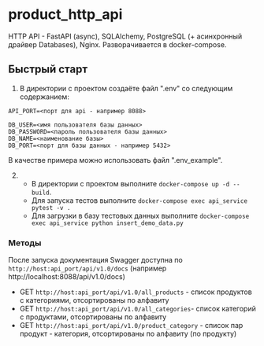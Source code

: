 # product_http_api
HTTP API - FastAPI (async),  SQLAlchemy, PostgreSQL (+ асинхронный драйвер Databases), Nginx.
Разворачивается в docker-compose.

## Быстрый старт

1. В директории с проектом создаёте файл ".env" со следующим содержанием:
```
API_PORT=<порт для api - например 8088>

DB_USER=<имя пользователя базы данных>
DB_PASSWORD=<пароль пользователя базы данных>
DB_NAME=<наименование базы>
DB_PORT=<порт для базы данных - например 5432>
````
В качестве примера можно использовать файл ".env_example".

2.
   * В директории с проектом выполните ```docker-compose up -d --build```.
   * Для запуска тестов выполните ```docker-compose exec api_service pytest -v .```
   * Для загрузки в базу тестовых данных выполните ```docker-compose exec api_service python insert_demo_data.py```

### Методы

После запуска документация Swagger доступна по ```http://host:api_port/api/v1.0/docs``` (например http://localhost:8088/api/v1.0/docs)

* GET ```http://host:api_port/api/v1.0/all_products``` - список продуктов с категориями, отсортированы по алфавиту
* GET ```http://host:api_port/api/v1.0/all_categories```- список категорий с продуктами, отсортированы по алфавиту
* GET ```http://host:api_port/api/v1.0/product_category``` - список пар продукт - категория, отсортированы по алфавиту (по продукту)
